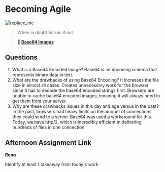 # Becoming Agile

![replace_me](https://codeworks.blob.core.windows.net/public/assets/img/illustrations/placeholder.svg)

> When in doubt Scrum it out.

> **📖 [Base64 Images](https://codeworksacademy.com/fs-student-guide/resources/wk8-9/06-Base64)**

## Questions

1. What is a Base64 Encoded Image?
Base64 is an encoding schema that represents binary data in text.
2. What are the drawbacks of using Base64 Encoding?
It increases the file size in almost all cases. Creates unnecessary work for the browser since it has to decode the base64 encoded strings first. Browsers are unable to cache base64 encoded images, meaning it will always need to get them from your server.
3. Why are these drawbacks issues in this day and age versus in the past?
In the past, browsers had heavy limits on the amount of connections they could send to a server. Base64 was used a workaround for this. Today, we have http/2, which is incredibly efficient in delivering hundreds of files in one connection. 
## Afternoon Assignment Link

**[Repo](https://github.com/TobyComon/<ASSIGNMENT_REPO>)**

Identify at least 1 takeaway from today's work
